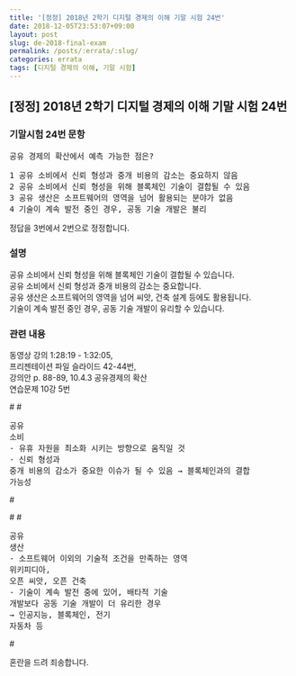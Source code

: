 ```yaml
---
title: '[정정] 2018년 2학기 디지털 경제의 이해 기말 시험 24번'
date: 2018-12-05T23:53:07+09:00
layout: post
slug: de-2018-final-exam
permalink: /posts/:errata/:slug/
categories: errata
tags: [디지털 경제의 이해, 기말 시험]
---
```

## [정정] 2018년 2학기 디지털 경제의 이해 기말 시험 24번

### 기말시험 24번 문항

<!-- wp:preformatted -->
<pre class="wp-block-preformatted">공유 경제의 확산에서 예측 가능한 점은?</pre>
<!-- /wp:preformatted -->

<!-- wp:preformatted -->
<pre class="wp-block-preformatted">1 공유 소비에서 신뢰 형성과 중개 비용의 감소는 중요하지 않음<br>2 공유 소비에서 신뢰 형성을 위해 블록체인 기술이 결합될 수 있음 <br>3 공유 생산은 소프트웨어의 영역을 넘어 활용되는 분야가 없음<br>4 기술이 계속 발전 중인 경우, 공동 기술 개발은 불리 </pre>
<!-- /wp:preformatted -->

<!-- wp:paragraph -->
<p>정답을 3번에서 2번으로 정정합니다.</p>
<!-- /wp:paragraph -->

### 설명
<!-- wp:paragraph -->
<p>공유 소비에서 신뢰 형성을 위해 블록체인 기술이 결합될 수 있습니다.<br>
공유 소비에서 신뢰 형성과 중개 비용의 감소는 중요합니다.<br>
공유 생산은 소프트웨어의 영역을 넘어 씨앗, 건축 설계 등에도 활용됩니다.<br>
기술이 계속 발전 중인 경우, 공동 기술 개발이 유리할 수 있습니다.</p>
<!-- /wp:paragraph -->

### 관련 내용

<!-- wp:paragraph -->
<p>동영상 강의 1:28:19 - 1:32:05,<br>
프리젠테이션 파일 슬라이드 42-44번,<br>
강의안 p. 88-89, 10.4.3 공유경제의 확산<br>
연습문제 10강 5번</p>
<!-- /wp:paragraph -->

#<!-- wp:preformatted -->
#<pre class="wp-block-preformatted">공유 소비<br>- 유휴 자원을 최소화 시키는 방향으로 움직일 것<br>- 신뢰 형성과 중개 비용의 감소가 중요한 이슈가 될 수 있음 → 블록체인과의 결합 가능성</pre>
#<!-- /wp:preformatted -->

#<!-- wp:preformatted -->
#<pre class="wp-block-preformatted">공유 생산<br>- 소프트웨어 이외의 기술적 조건을 만족하는 영역<br>위키피디아, 오픈 씨앗, 오픈 건축<br>- 기술이 계속 발전 중에 있어, 배타적 기술 개발보다 공동 기술 개발이 더 유리한 경우<br>→ 인공지능, 블록체인, 전기 자동차 등</pre>
#<!-- /wp:preformatted -->

<!-- wp:paragraph -->
<p>혼란을 드려 죄송합니다.</p>
<!-- /wp:paragraph -->
